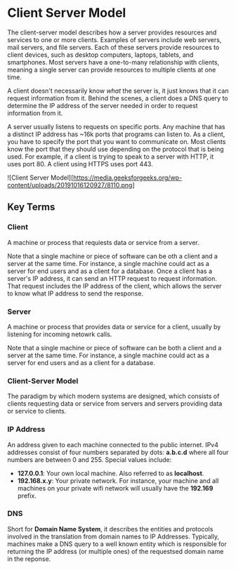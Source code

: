 # Client Server Model  
The client-server model describes how a server provides resources and services to one or more clients. Examples of servers include web servers, mail servers, and file servers. Each of these servers provide resources to client devices, such as desktop computers, laptops, tablets, and smartphones. Most servers have a one-to-many relationship with clients, meaning a single server can provide resources to multiple clients at one time.  

A client doesn't necessarily know _what_ the server is, it just knows that it can request information from it. Behind the scenes, a client does a DNS query to determine the IP address of the server needed in order to request information from it.  

A server usually listens to requests on specific ports. Any machine that has a distinct IP address has ~16k ports that programs can listen to. As a client, you have to specify the port that you want to communicate on. Most clients know the port that they should use depending on the protocol that is being used. For example, if a client is trying to speak to a server with HTTP, it uses port 80. A client using HTTPS uses port 443.  

![Client Server Model][https://media.geeksforgeeks.org/wp-content/uploads/20191016120927/8110.png]

## Key Terms  
### Client  
A machine or process that requiests data or service from a server.  

Note that a single machine or piece of software can be oth a client and a server at the same time. For instance, a single machine could act as a server for end users and as a client for a database. Once a client has a server's IP address, it can send an HTTP request to request information. That request includes the IP address of the client, which allows the server to know what IP address to send the response.  

### Server  
A machine or process that provides data or service for a client, usually by listening for incoming netowrk calls.  

Note that a single machine or piece of software can be both a client and a server at the same time. For instance, a single machine could act as a server for end users and as a client for a database.  

### Client-Server Model  
The paradigm by which modern systems are designed, which consists of clients requesting data or service from servers and servers providing data or service to clients.  

### IP Address  
An address given to each machine connected to the public internet. IPv4 addresses consist of four numbers separated by dots: __a.b.c.d__ where all four numbers are between 0 and 255. Special values include:  
* __127.0.0.1__: Your own local machine. Also referred to as __localhost__.
* __192.168.x.y__: Your private network. For instance, your machine and all machines on your private wifi network will usually have the __192.169__ prefix.  

### DNS  
Short for __Domain Name System__, it describes the entities and protocols involved in the translation from domain names to IP Addresses. Typically, machines make a DNS query to a well known entity which is responsible for returning the IP address (or multiple ones) of the requestsed domain name in the reponse.
